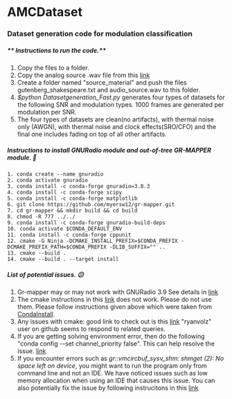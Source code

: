 # AMCDataset
### Dataset generation code for modulation classification


##### ** Instructions to run the code.**

1. Copy the files to a folder.
2. Copy the analog source .wav file from this [link](https://drive.google.com/file/d/1O6LmLO2kw9b_nTPl7z7EthvC0HpTZ-Iz/view?usp=sharing)
3. Create a folder named "source_material" and push the files gutenberg_shakespeare.txt and audio_source.wav to this folder.
4. *$python Datasetgeneration_Fast.py* generates four types of datasets for the following SNR and modulation types. 1000 frames are generated per modulation per SNR.
5. The four types of datasets are clean(no artifacts), with thermal noise only (AWGN), with thermal noise and clock effects(SRO/CFO) and the final one includes fading on top of all other artifacts.


##### **Instructions to install GNURadio module and out-of-tree GR-MAPPER module.**  :cowboy_hat_face:
```
1. conda create --name gnuradio
2. conda activate gnuradio
3. conda install -c conda-forge gnuradio=3.8.3
4. conda install -c conda-forge scipy
5. conda install -c conda-forge matplotlib
6. git clone https://github.com/myersw12/gr-mapper.git
7. cd gr-mapper && mkdir build && cd build
8. chmod -R 777 ../../
9. conda install -c conda-forge gnuradio-build-deps
10. conda activate $CONDA_DEFAULT_ENV
11. conda install -c conda-forge cppunit
12. cmake -G Ninja -DCMAKE_INSTALL_PREFIX=$CONDA_PREFIX -DCMAKE_PREFIX_PATH=$CONDA_PREFIX -DLIB_SUFFIX="" ..
13. cmake --build .
14. cmake --build . --target install

```

##### **List of potential issues.** :confused:

1. Gr-mapper may or may not work with GNURadio 3.9
   See details in [link](https://github.com/conda-forge/gnuradio-feedstock/issues/42)
2. The cmake instructions in this [link](https://github.com/myersw12/gr-mapper) does not work. Please do not use them.
   Please follow instructions given above which were taken from [CondaInstall](https://wiki.gnuradio.org/index.php/CondaInstall).
3. Any issues with cmake: good link to check out is this [link](https://github.com/conda-forge/gnuradio-feedstock/issues/49)
   "ryanvolz" user on github seems to respond to related queries. 
4. If you are getting solving environment error, then do the following "conda config --set channel_priority false". This can help resolve the issue. [link](https://stackoverflow.com/questions/57518050/conda-install-and-update-do-not-work-also-solving-environment-get-errors)
5. If you encounter errors such as *gr::vmcircbuf_sysv_shm: shmget (2): No space left on device*, you might want to run the program only from command line and not an IDE. We have noticed issues such as low memory allocation when using an IDE that causes this issue. You can also potentially fix the issue by following instrucitons in this [link](https://stackoverflow.com/questions/24486153/gnu-radio-python-script-shmget-2-no-space-left-on-device)
